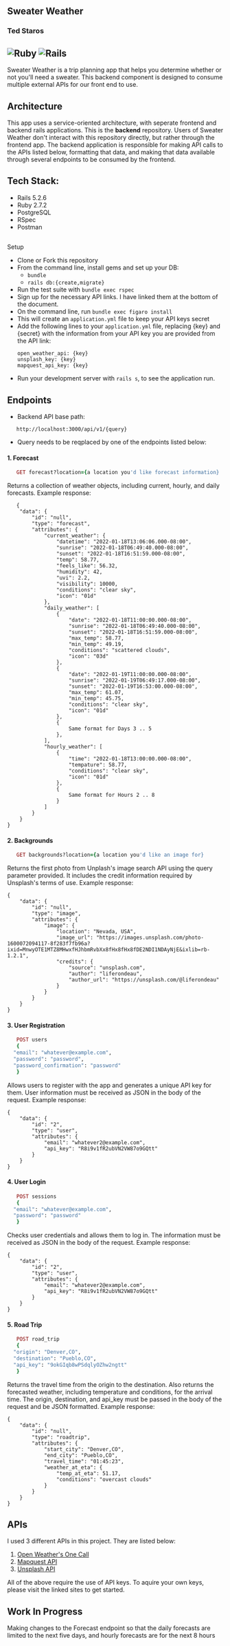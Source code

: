 
Sweater Weather
----------------------------------------
### Ted Staros

![Ruby](https://img.shields.io/badge/Ruby-v2.7.2-red)
![Rails](https://img.shields.io/badge/Rails-v5.2.6-red)
---

Sweater Weather is a trip planning app that helps you determine whether or not you'll need a sweater. This backend component is designed to consume multiple external APIs for our front end to use. 

## Architecture
This app uses a service-oriented architecture, with seperate frontend and backend rails applications. This is the **backend** repository. Users of Sweater Weather don't interact with this repository directly, but rather through the frontend app. The backend application is responsible for making API calls to the APIs listed below, formatting that data, and making that data available through several endpoints to be consumed by the frontend.


## Tech Stack:
- Rails 5.2.6
- Ruby 2.7.2
- PostgreSQL
- RSpec
- Postman

##
Setup
* Clone or Fork this repository
* From the command line, install gems and set up your DB:
    * `bundle`
    * `rails db:{create,migrate}`
* Run the test suite with `bundle exec rspec`
* Sign up for the necessary API links. I have linked them at the bottom of the document.
* On the command line, run `bundle exec figaro install`
* This will create an `application.yml` file to keep your API keys secret
* Add the following lines to your `application.yml` file, replacing {key} and {secret} with the information from your API key you are provided from the API link:
   ```
   open_weather_api: {key}
   unsplash_key: {key}
   mapquest_api_key: {key}
   ```
* Run your development server with `rails s`, to see the application run.
##
Endpoints
----------------------------------------

* Backend API base path:
```
   http://localhost:3000/api/v1/{query}
```
* Query needs to be reqplaced by one of the endpoints listed below:
#### 1. Forecast

```ruby
   GET forecast?location={a location you'd like forecast information}
```   
Returns a collection of weather objects, including current, hourly, and daily forecasts.
Example response:
```
   {
    "data": {
        "id": "null",
        "type": "forecast",
        "attributes": {
            "current_weather": {
                "datetime": "2022-01-18T13:06:06.000-08:00",
                "sunrise": "2022-01-18T06:49:40.000-08:00",
                "sunset": "2022-01-18T16:51:59.000-08:00",
                "temp": 58.77,
                "feels_like": 56.32,
                "humidity": 42,
                "uvi": 2.2,
                "visibility": 10000,
                "conditions": "clear sky",
                "icon": "01d"
            },
            "daily_weather": [
                {
                    "date": "2022-01-18T11:00:00.000-08:00",
                    "sunrise": "2022-01-18T06:49:40.000-08:00",
                    "sunset": "2022-01-18T16:51:59.000-08:00",
                    "max_temp": 58.77,
                    "min_temp": 49.19,
                    "conditions": "scattered clouds",
                    "icon": "03d"
                },
                {
                    "date": "2022-01-19T11:00:00.000-08:00",
                    "sunrise": "2022-01-19T06:49:17.000-08:00",
                    "sunset": "2022-01-19T16:53:00.000-08:00",
                    "max_temp": 61.07,
                    "min_temp": 45.75,
                    "conditions": "clear sky",
                    "icon": "01d"
                },
                {
                    Same format for Days 3 .. 5
                },
            ],
            "hourly_weather": [
                {
                    "time": "2022-01-18T13:00:00.000-08:00",
                    "tempature": 58.77,
                    "conditions": "clear sky",
                    "icon": "01d"
                },
                {
                    Same format for Hours 2 .. 8
                }
            ]
        }
    }
}
```
#### 2. Backgrounds

```ruby
   GET backgrounds?location={a location you'd like an image for}
```   
Returns the first photo from Unplash's image search API using the query parameter provided. It includes the credit information required by Unsplash's terms of use.
Example response:
```
{
    "data": {
        "id": "null",
        "type": "image",
        "attributes": {
            "image": {
                "location": "Nevada, USA",
                "image_url": "https://images.unsplash.com/photo-1600072094117-8f283f7fb96a?ixid=MnwyOTE1MTZ8MHwxfHJhbmRvbXx8fHx8fHx8fDE2NDI1NDAyNjE&ixlib=rb-1.2.1",
                "credits": {
                    "source": "unsplash.com",
                    "author": "liferondeau",
                    "author_url": "https://unsplash.com/@liferondeau"
                }
            }
        }
    }
}
```
#### 3. User Registration

```ruby
   POST users
   {
  "email": "whatever@example.com",
  "password": "password",
  "password_confirmation": "password"
   }

```   
Allows users to register with the app and generates a unique API key for them. User information must be received as JSON in the body of the request.
Example response:
```
{
    "data": {
        "id": "2",
        "type": "user",
        "attributes": {
            "email": "whatever2@example.com",
            "api_key": "R8i9v1fR2ubVN2VW87o9GQtt"
        }
    }
}
```
#### 4. User Login

```ruby
   POST sessions
   {
  "email": "whatever@example.com",
  "password": "password"
   }
```   
Checks user credentials and allows them to log in. The information must be received as JSON in the body of the request.
Example response:
```
{
    "data": {
        "id": "2",
        "type": "user",
        "attributes": {
            "email": "whatever2@example.com",
            "api_key": "R8i9v1fR2ubVN2VW87o9GQtt"
        }
    }
}
```
#### 5. Road Trip

```ruby
   POST road_trip
   {
  "origin": "Denver,CO",
  "destination": "Pueblo,CO",
  "api_key": "9okGIqb8wPSdqlyOZhw2ngtt"
   }
```   
Returns the travel time from the origin to the destination. Also returns the forecasted weather, including temperature and conditions, for the arrival time. The origin, destination, and api_key must be passed in the body of the request and be JSON formatted.
Example response:
```
{
    "data": {
        "id": "null",
        "type": "roadtrip",
        "attributes": {
            "start_city": "Denver,CO",
            "end_city": "Pueblo,CO",
            "travel_time": "01:45:23",
            "weather_at_eta": {
                "temp_at_eta": 51.17,
                "conditions": "overcast clouds"
            }
        }
    }
}
```

## APIs

I used 3 different APIs in this project. They are listed below:
1. [Open Weather's One Call](https://openweathermap.org/api/one-call-api)
2. [Mapquest API](https://developer.mapquest.com/documentation/)
3. [Unsplash API](https://unsplash.com/documentation#getting-started)

All of the above require the use of API keys. To aquire your own keys, please visit the linked sites to get started.

## Work In Progress

Making changes to the Forecast endpoint so that the daily forecasts are limited to the next five days, and hourly forecasts are for the next 8 hours
